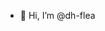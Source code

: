 - 👋 Hi, I’m @dh-flea

<!---
dh-flea/dh-flea is a ✨ special ✨ repository because its `README.md` (this file) appears on your GitHub profile.
You can click the Preview link to take a look at your changes.
--->

